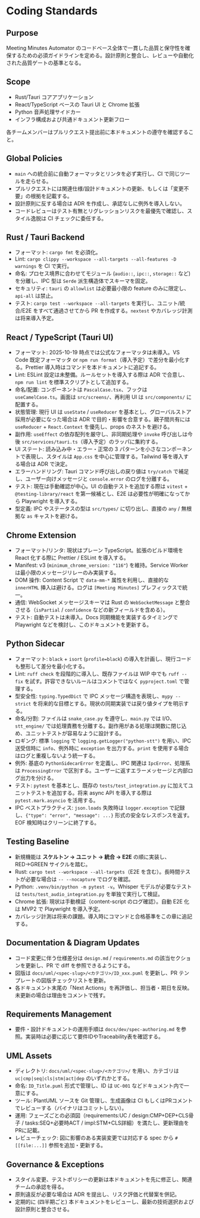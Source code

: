# Coding Standards

## Purpose
Meeting Minutes Automator のコードベース全体で一貫した品質と保守性を確保するための必須ガイドラインを定める。設計原則と整合し、レビューや自動化された品質ゲートの基準となる。

## Scope
- Rust/Tauri コアアプリケーション
- React/TypeScript ベースの Tauri UI と Chrome 拡張
- Python 音声処理サイドカー
- インフラ構成および共通ドキュメント更新フロー

各チームメンバーはプルリクエスト提出前に本ドキュメントの遵守を確認すること。

## Global Policies
- `main` への統合前に自動フォーマッタとリンタを必ず実行し、CI で同じツールを走らせる。
- プルリクエストには関連仕様/設計ドキュメントの更新、もしくは「変更不要」の根拠を記載する。
- 設計原則に反する場合は ADR を作成し、承認なしに例外を導入しない。
- コードレビューはテスト有無とリグレッションリスクを最優先で確認し、スタイル逸脱は CI チェックに委任する。

## Rust / Tauri Backend
- フォーマット: `cargo fmt` を必須化。
- Lint: `cargo clippy --workspace --all-targets --all-features -D warnings` を CI で実行。
- 命名: プロセス境界に合わせてモジュール (`audio::`, `ipc::`, `storage::` など) を分離し、IPC 型は `Serde` 派生構造体でスキーマを固定。
- セキュリティ: `tauri` の `allowlist` は必要最小限の feature のみに限定し、`api-all` は禁止。
- テスト: `cargo test --workspace --all-targets` を実行し、ユニット/統合/E2E をすべて通過させてから PR を作成する。`nextest` やカバレッジ計測は将来導入予定。

## React / TypeScript (Tauri UI)
- フォーマット: 2025-10-19 時点では公式なフォーマッタは未導入。VS Code 既定フォーマッタ or `npm run format`（導入予定）で差分を最小化する。Prettier 導入時はコマンドを本ドキュメントに追記する。
- Lint: ESLint 設定は未整備。ルールセットを導入する際は ADR で合意し、`npm run lint` を標準スクリプトとして追加する。
- 命名/配置: コンポーネントは `PascalCase.tsx`、フックは `useCamelCase.ts`。画面は `src/screens/`、再利用 UI は `src/components/` に配置する。
- 状態管理: 現行 UI は `useState` / `useReducer` を基本とし、グローバルストア採用が必要になった場合は ADR で目的・影響を合意する。親子間共有には `useReducer` + `React.Context` を優先し、props のネストを避ける。
- 副作用: `useEffect` の依存配列を厳守し、非同期処理や `invoke` 呼び出しは今後 `src/services/tauri.ts`（導入予定）のラッパに集約する。
- UI ステート: 読み込み中・エラー・正常の 3 パターンを小さなコンポーネントで表現し、スタイルは `App.css` を中心に管理する。Tailwind 等を導入する場合は ADR で決定。
- エラーハンドリング: Tauri コマンド呼び出しの戻り値は `try/catch` で補足し、ユーザー向けメッセージと `console.error` のログを分離する。
- テスト: 現在は手動確認が中心。UI の自動テストを追加する際は `vitest` + `@testing-library/react` を第一候補とし、E2E は必要性が明確になってから Playwright を導入する。
- 型定義: IPC やステータスの型は `src/types/` に切り出し、直接の `any` / 無根拠な `as` キャストを避ける。

## Chrome Extension
- フォーマット/リンタ: 現状はプレーン TypeScript。拡張のビルド環境を React 化する際に Prettier / ESLint を導入する。
- Manifest: v3 (`minimum_chrome_version: "116"`) を維持。Service Worker は最小限のメッセージリレーのみ実装する。
- DOM 操作: Content Script で `data-mm-*` 属性を利用し、直接的な `innerHTML` 挿入は避ける。ログは `[Meeting Minutes]` プレフィックスで統一。
- 通信: WebSocket メッセージスキーマは Rust の `WebSocketMessage` と整合させる（`isPartial` / `confidence` などの新フィールドを含める）。
- テスト: 自動テストは未導入。Docs 同期機能を実装するタイミングで Playwright などを検討し、このドキュメントを更新する。

## Python Sidecar
- フォーマット: `black` + `isort` (`profile=black`) の導入を計画し、現行コードも整形して差分を最小化する。
- Lint: `ruff check` を段階的に導入し、既存ファイルは WIP 中でも `ruff --fix` を試す。許容できないルールはコメントではなく `pyproject.toml` で管理する。
- 型安全性: `typing.TypedDict` で IPC メッセージ構造を表現し、`mypy --strict` を将来的な目標とする。現状の同期実装では戻り値タイプを明示する。
- 命名/分割: ファイルは `snake_case.py` を遵守し、`main.py` では I/O、`stt_engine/` では処理責務を分離する。副作用がある処理は関数に閉じ込め、ユニットテストが容易なように設計する。
- ロギング: 標準 `logging` で `logging.getLogger("python-stt")` を用い、IPC 送受信時に `info`、例外時に `exception` を出力する。`print` を使用する場合はログと重複しないよう統一する。
- 例外: 基底の `PythonSidecarError` を定義し、IPC 関連は `IpcError`、処理系は `ProcessingError` で区別する。ユーザーに返すエラーメッセージと内部ログ出力を分ける。
- テスト: `pytest` を基本とし、既存の `tests/test_integration.py` に加えてユニットテストを追加する。将来 async API を導入する際は `pytest.mark.asyncio` を活用する。
- IPC ベストプラクティス: `json.loads` 失敗時は `logger.exception` で記録し、`{"type": "error", "message": ...}` 形式の安全なレスポンスを返す。EOF 検知時はクリーンに終了する。



## Testing Baseline
- 新規機能は **スケルトン → ユニット → 統合 → E2E** の順に実装し、RED→GREEN サイクルを踏む。
- Rust: `cargo test --workspace --all-targets`（E2E を含む）。長時間テストが必要な場合は `-- --nocapture` でログを確認。
- Python: `.venv/bin/python -m pytest -v`。Whisper モデルが必要なテストは `tests/test_audio_integration.py` を単独で実行して検証。
- Chrome 拡張: 現状は手動検証（content-script のログ確認）。自動 E2E 化は MVP2 で Playwright を導入予定。
- カバレッジ計測は将来の課題。導入時にコマンドと合格基準をこの章に追記する。


## Documentation & Diagram Updates
- コード変更に伴う仕様差分は `design.md` / `requirements.md` の該当セクションを更新し、PR で diff を参照できるようにする。
- 図版は `docs/uml/<spec-slug>/<カテゴリ>/ID_xxx.puml` を更新し、PR テンプレートの図版チェックリストを更新。
- 各ドキュメント末尾の「Next Actions」を再評価し、担当者・期日を反映。未更新の場合は理由をコメントで残す。



## Requirements Management
- 要件・設計ドキュメントの運用手順は `docs/dev/spec-authoring.md` を参照。実装時は必要に応じて要件IDやTraceability表を確認する。

## UML Assets
- ディレクトリ: `docs/uml/<spec-slug>/<カテゴリ>/` を用い、カテゴリは `uc|cmp|seq|cls|stm|act|dep` のいずれかとする。
- 命名: `ID_Title.puml` 形式で管理し、ID は `UC-001` などドキュメント内で一意にする。
- ツール: PlantUML ソースを Git 管理し、生成画像は CI もしくはPRコメントでレビューする（バイナリはコミットしない）。
- 運用: フェーズごとの必須図（requirements:UC / design:CMP+DEP+CLS骨子 / tasks:SEQ+必要時ACT / impl:STM+CLS詳細）を満たし、更新理由をPRに記載。
- レビューチェック: 図に影響のある実装変更では対応する spec から `#[[file:...]]` 参照を追加・更新する。

## Governance & Exceptions
- スタイル変更、テストポリシーの更新は本ドキュメントを先に修正し、関連チームの承認を得る。
- 原則違反が必要な場合は ADR を提出し、リスク評価と代替案を併記。
- 定期的に (四半期ごと) 本ドキュメントをレビューし、最新の技術選択および設計原則と整合させる。
